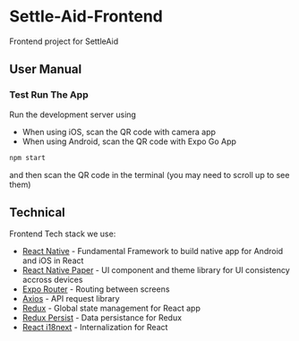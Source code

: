 # Settle-Aid-Frontend
Frontend project for SettleAid
## User Manual
### Test Run The App
Run the development server using
* When using iOS, scan the QR code with camera app
* When using Android, scan the QR code with Expo Go App
```bash
npm start
```
and then scan the QR code in the terminal (you may need to scroll up to see them)
## Technical
Frontend Tech stack we use:
* [React Native](https://reactnative.dev/) - Fundamental Framework to build native app for Android and iOS in React
* [React Native Paper](https://reactnativepaper.com/) - UI component and theme library for UI consistency accross devices
* [Expo Router](https://docs.expo.dev/routing/introduction/) - Routing between screens
* [Axios](https://axios-http.com/docs/intro) - API request library
* [Redux](https://redux.js.org/) - Global state management for React app
* [Redux Persist](https://github.com/rt2zz/redux-persist) - Data persistance for Redux
* [React i18next](https://react.i18next.com/) - Internalization for React